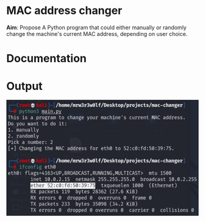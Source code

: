 # MAC address changer
**Aim**: Propose A Python program that could either manually or randomly change the machine's current MAC address, depending on user choice.

# Documentation

# Output
![An example of successfully changing the machine's current MAC address](output.jpg)
